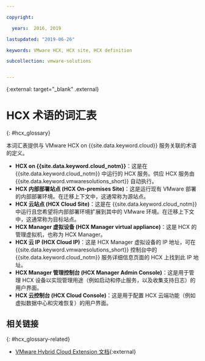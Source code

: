 ```yaml
---

copyright:

  years:  2016, 2019

lastupdated: "2019-06-26"

keywords: VMware HCX, HCX site, HCX definition

subcollection: vmware-solutions


---
```


{:external: target="_blank" .external}

# HCX 术语的词汇表
{: #hcx_glossary}

本词汇表提供与 VMware HCX on {{site.data.keyword.cloud}} 服务关联的术语的定义。

* **HCX on {{site.data.keyword.cloud_notm}}**：这是在 {{site.data.keyword.cloud_notm}} 中运行的 HCX 服务。供应 HCX 服务由 {{site.data.keyword.vmwaresolutions_short}} 自动执行。
* **HCX 内部部署站点 (HCX On-premises Site)**：这是运行现有 VMware 部署的内部部署环境。在迁移上下文中，这通常称为源站点。
* **HCX 云站点 (HCX Cloud Site)**：这是在 {{site.data.keyword.cloud_notm}} 中运行且您希望将内部部署环境扩展到其中的 VMware 环境。在迁移上下文中，这通常称为目标站点。
* **HCX Manager 虚拟设备 (HCX Manager virtual appliance)**：这是 HCX 的管理虚拟机，也称为 HCX Manager。
* **HCX 云 IP (HCX Cloud IP)**：这是 HCX Manager 虚拟设备的 IP 地址，可在 {{site.data.keyword.vmwaresolutions_short}} 控制台中的 {{site.data.keyword.cloud_notm}} 服务详细信息页面的 HCX 上找到此 IP 地址。
* **HCX Manager 管理控制台 (HCX Manager Admin Console)**：这是用于管理 HCX 设备以实现管理用途（例如启动和停止服务，以及收集支持日志）的用户界面。
* **HCX 云控制台 (HCX Cloud Console)**：这是用于配置 HCX 云端功能（例如虚拟数据中心和灾难恢复）的用户界面。

## 相关链接
{: #hcx_glossary-related}

* [VMware Hybrid Cloud Extension 文档](https://cloud.vmware.com/vmware-hcx/resources){:external}
